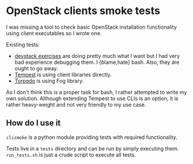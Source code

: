 # OpenStack clients smoke tests

I was missing a tool to check basic OpenStack installation functionality using
client executables so I wrote one.

Existing tests:

 * [devstack exercises](https://github.com/openstack-dev/devstack/tree/master/exercises)
are doing pretty much what I want but I had very bad experience debugging
them. I {blame,hate} bash. Also, they are ought to go away.
 * [Tempest](https://github.com/openstack/tempest) is using client libraries
directly.
 * [Torpedo](https://github.com/dprince/torpedo) is using Fog library.

As I don't think this is a proper task for bash, I rather attempted to write
my own solution. Although extending Tempest to use CLIs is an option, it is
rather heavy-weight and not very friendly to my use case.

## How do I use it

`clismoke` is a python module providing tests with required functionality.

Tests live in a `tests` directory and can be run by simply executing them.
`run_tests.sh` is just a crude script to execute all tests.
